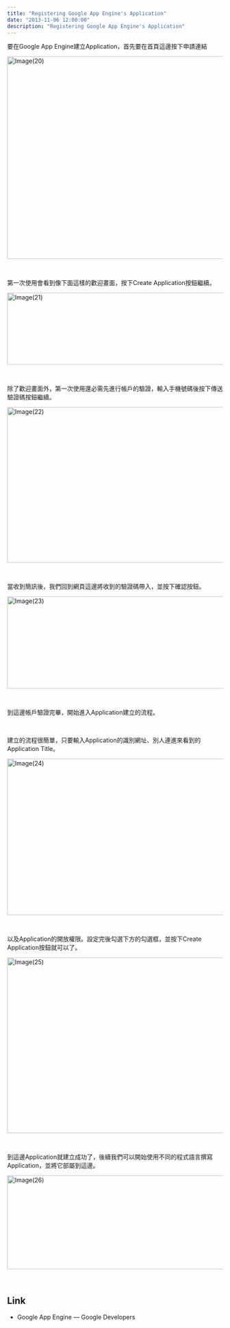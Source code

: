 ```yaml
---
title: "Registering Google App Engine's Application"
date: "2013-11-06 12:00:00"
description: "Registering Google App Engine's Application"
---
```


<p>
	要在Google App Engine建立Application，首先要在首頁這邊按下申請連結</p>
<p>
	<img alt="Image(20)" border="0" height="473" src="\images\posts994c785-0afc-485c-8963-8029d6c1a5f7\Image(20)_thumb.png" style="border-top: 0px; border-right: 0px; border-bottom: 0px; border-left: 0px" width="644" /></p>
<p>
	 </p>
<p>
	第一次使用會看到像下面這樣的歡迎畫面，按下Create Application按鈕繼續。</p>
<p>
	<img alt="Image(21)" border="0" height="168" src="\images\posts994c785-0afc-485c-8963-8029d6c1a5f7\Image(21)_thumb.png" style="border-top: 0px; border-right: 0px; border-bottom: 0px; border-left: 0px" width="615" /></p>
<p>
	 </p>
<p>
	除了歡迎畫面外，第一次使用還必需先進行帳戶的驗證，輸入手機號碼後按下傳送驗證碼按鈕繼續。</p>
<p>
	<img alt="Image(22)" border="0" height="363" src="\images\posts994c785-0afc-485c-8963-8029d6c1a5f7\Image(22)_thumb.png" style="border-top: 0px; border-right: 0px; border-bottom: 0px; border-left: 0px" width="576" /></p>
<p>
	 </p>
<p>
	當收到簡訊後，我們回到網頁這邊將收到的驗證碼帶入，並按下確認按鈕。</p>
<p>
	<img alt="Image(23)" border="0" height="215" src="\images\posts994c785-0afc-485c-8963-8029d6c1a5f7\Image(23)_thumb.png" style="border-top: 0px; border-right: 0px; border-bottom: 0px; border-left: 0px" width="519" /></p>
<p>
	 </p>
<p>
	到這邊帳戶驗證完畢，開始進入Application建立的流程。</p>
<p>
	 </p>
<p>
	建立的流程很簡單，只要輸入Application的識別網址、別人連進來看到的Application Title。</p>
<p>
	<img alt="Image(24)" border="0" height="365" src="\images\posts994c785-0afc-485c-8963-8029d6c1a5f7\Image(24)_thumb.png" style="border-top: 0px; border-right: 0px; border-bottom: 0px; border-left: 0px" width="624" /></p>
<p>
	 </p>
<p>
	以及Application的開放權限。設定完後勾選下方的勾選框，並按下Create Application按鈕就可以了。</p>
<p>
	<img alt="Image(25)" border="0" height="410" src="\images\posts994c785-0afc-485c-8963-8029d6c1a5f7\Image(25)_thumb.png" style="border-top: 0px; border-right: 0px; border-bottom: 0px; border-left: 0px" width="644" /></p>
<p>
	 </p>
<p>
	到這邊Application就建立成功了，後續我們可以開始使用不同的程式語言撰寫Application，並將它部屬到這邊。</p>
<p>
	<img alt="Image(26)" border="0" height="219" src="\images\posts994c785-0afc-485c-8963-8029d6c1a5f7\Image(26)_thumb.png" style="border-top: 0px; border-right: 0px; border-bottom: 0px; border-left: 0px" width="644" /></p>
<p>
	 </p>
<h2>
	Link</h2>
<ul>
	<li>
		Google App Engine — Google Developers</li>
</ul>
